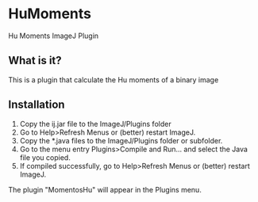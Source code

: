 # HuMoments
Hu Moments ImageJ Plugin

 What is it?
  -----------
  
  This is a plugin that calculate the Hu moments of a binary image 

 Installation
  ------------
  
  1. Copy the ij.jar file to the ImageJ/Plugins folder
  2. Go to Help>Refresh Menus or (better) restart ImageJ.
  3. Copy the *.java files to the ImageJ/Plugins folder or subfolder.
  4. Go to the menu entry Plugins>Compile and Run… and select the Java file you copied.
  5. If compiled successfully, go to Help>Refresh Menus or (better) restart ImageJ.

  The plugin "MomentosHu" will appear in the Plugins menu.
